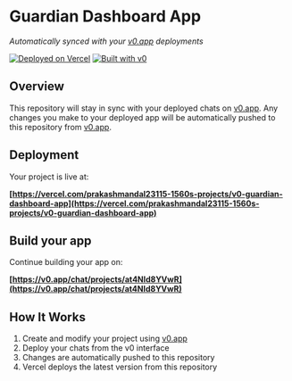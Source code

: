 # Guardian Dashboard App

*Automatically synced with your [v0.app](https://v0.app) deployments*

[![Deployed on Vercel](https://img.shields.io/badge/Deployed%20on-Vercel-black?style=for-the-badge&logo=vercel)](https://vercel.com/prakashmandal23115-1560s-projects/v0-guardian-dashboard-app)
[![Built with v0](https://img.shields.io/badge/Built%20with-v0.app-black?style=for-the-badge)](https://v0.app/chat/projects/at4NId8YVwR)

## Overview

This repository will stay in sync with your deployed chats on [v0.app](https://v0.app).
Any changes you make to your deployed app will be automatically pushed to this repository from [v0.app](https://v0.app).

## Deployment

Your project is live at:

**[https://vercel.com/prakashmandal23115-1560s-projects/v0-guardian-dashboard-app](https://vercel.com/prakashmandal23115-1560s-projects/v0-guardian-dashboard-app)**

## Build your app

Continue building your app on:

**[https://v0.app/chat/projects/at4NId8YVwR](https://v0.app/chat/projects/at4NId8YVwR)**

## How It Works

1. Create and modify your project using [v0.app](https://v0.app)
2. Deploy your chats from the v0 interface
3. Changes are automatically pushed to this repository
4. Vercel deploys the latest version from this repository
